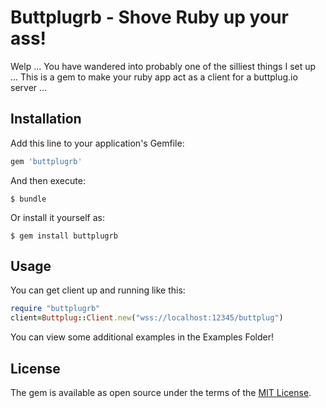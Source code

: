 # Buttplugrb - Shove Ruby up your ass!

Welp ... You have wandered into probably one of the silliest things I set up ... This is a gem to make your ruby app act as a client for a buttplug.io server ... 

## Installation

Add this line to your application's Gemfile:

```ruby
gem 'buttplugrb'
```

And then execute:

    $ bundle

Or install it yourself as:

    $ gem install buttplugrb

## Usage

You can get client up and running like this:

```ruby
require "buttplugrb"
client=Buttplug::Client.new("wss://localhost:12345/buttplug")
``` 

You can view some additional examples in the Examples Folder!

## License

The gem is available as open source under the terms of the [MIT License](https://opensource.org/licenses/MIT).
